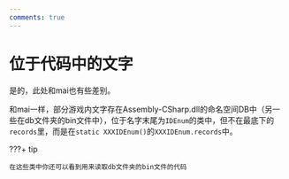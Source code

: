 ```yaml
---
comments: true
---
```


# 位于代码中的文字

是的，此处和mai也有些差别。

和mai一样，部分游戏内文字存在Assembly-CSharp.dll的命名空间DB中（另一些在db文件夹的bin文件中），位于名字末尾为`IDEnum`的类中，但不在最底下的`records`里，而是在`static XXXIDEnum()`的`XXXIDEnum.records`中。

???+ tip

    在这些类中你还可以看到用来读取db文件夹的bin文件的代码